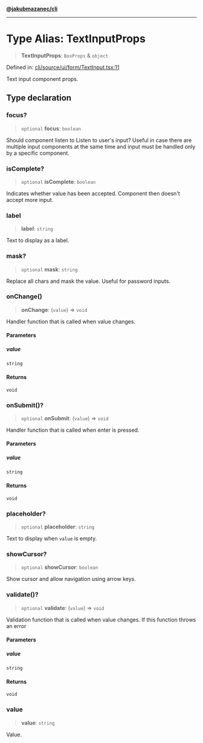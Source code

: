 [**@jakubmazanec/cli**](../README.md)

---

# Type Alias: TextInputProps

> **TextInputProps**: `BoxProps` & `object`

Defined in:
[cli/source/ui/form/TextInput.tsx:11](https://github.com/jakubmazanec/tools/blob/adfe44f908094c1d1cdf19837842b33066bbd9d7/packages/cli/source/ui/form/TextInput.tsx#L11)

Text input component props.

## Type declaration

### focus?

> `optional` **focus**: `boolean`

Should component listen to Listen to user's input? Useful in case there are multiple input
components at the same time and input must be handled only by a specific component.

### isComplete?

> `optional` **isComplete**: `boolean`

Indicates whether value has been accepted. Component then doesn't accept more input.

### label

> **label**: `string`

Text to display as a label.

### mask?

> `optional` **mask**: `string`

Replace all chars and mask the value. Useful for password inputs.

### onChange()

> **onChange**: (`value`) => `void`

Handler function that is called when value changes.

#### Parameters

##### value

`string`

#### Returns

`void`

### onSubmit()?

> `optional` **onSubmit**: (`value`) => `void`

Handler function that is called when enter is pressed.

#### Parameters

##### value

`string`

#### Returns

`void`

### placeholder?

> `optional` **placeholder**: `string`

Text to display when `value` is empty.

### showCursor?

> `optional` **showCursor**: `boolean`

Show cursor and allow navigation using arrow keys.

### validate()?

> `optional` **validate**: (`value`) => `void`

Validation function that is called when value changes. If this function throws an error

#### Parameters

##### value

`string`

#### Returns

`void`

### value

> **value**: `string`

Value.
